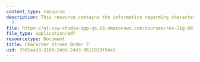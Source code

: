 ```yaml
---
content_type: resource
description: This resource contains the information regarding character stroke order
  7.
file: https://ol-ocw-studio-app-qa.s3.amazonaws.com/courses/res-21g-003-learning-chinese-a-foundation-course-in-mandarin-spring-2011/3501ead3310624dd24d33611923f94e1_MITRES_21G_003S11_stroke07.pdf
file_type: application/pdf
resourcetype: Document
title: Character Stroke Order 7
uid: 3501ead3-3106-24dd-24d3-3611923f94e1
---
```


